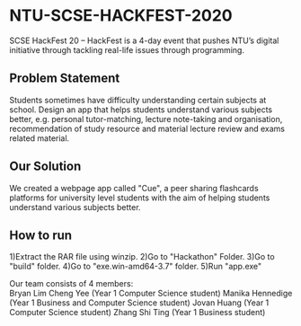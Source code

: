 # NTU-SCSE-HACKFEST-2020

SCSE HackFest 20  – HackFest is a 4-day event that pushes NTU’s digital initiative through tackling real-life issues through programming.

## Problem Statement
Students sometimes have difficulty understanding certain subjects at school. Design an app that helps students understand various subjects better, e.g. personal tutor-matching, lecture note-taking and organisation, recommendation of study resource and material lecture review and exams related material.

## Our Solution
We created a webpage app called "Cue", a peer sharing flashcards platforms for university level students with the aim of helping students understand various subjects better.

## How to run
1)Extract the RAR file using winzip. 
2)Go to "Hackathon" Folder. 
3)Go to "build" folder. 
4)Go to "exe.win-amd64-3.7" folder. 
5)Run "app.exe" 

Our team consists of 4 members:  
Bryan Lim Cheng Yee (Year 1 Computer Science student) 
Manika Hennedige (Year 1 Business and Computer Science student) 
Jovan Huang (Year 1 Computer Science student) 
Zhang Shi Ting (Year 1 Business student) 
